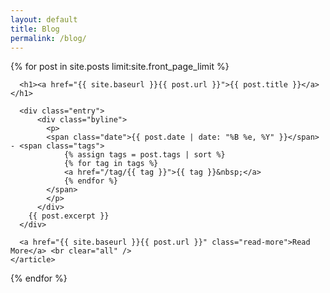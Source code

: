 ```yaml
---
layout: default
title: Blog
permalink: /blog/
---
```


<div class="posts">
  {% for post in site.posts limit:site.front_page_limit %}
    <article class="post">

      <h1><a href="{{ site.baseurl }}{{ post.url }}">{{ post.title }}</a></h1>

      <div class="entry">
		  <div class="byline">
			<p>
			<span class="date">{{ post.date | date: "%B %e, %Y" }}</span> - <span class="tags">
				{% assign tags = post.tags | sort %}
				{% for tag in tags %}
				<a href="/tag/{{ tag }}">{{ tag }}&nbsp;</a>
				{% endfor %}
			</span>
			</p>
		  </div>
        {{ post.excerpt }}
      </div>

      <a href="{{ site.baseurl }}{{ post.url }}" class="read-more">Read More</a> <br clear="all" />
    </article>
  {% endfor %}
</div>
